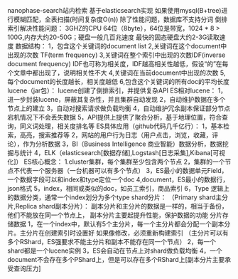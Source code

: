 nanophase-search站内检索
基于elasticsearch实现
如果使用mysql(B+tree)进行模糊匹配，全表扫描(时间复杂度O(n))
除了性能问题，数据库不支持分词
倒排索引解决性能问题：
3GHZ的CPU 64位（8byte），64位是带宽，1024 * 8 > 100G,内存大约20-50G；硬盘一般几百兆速度
最快的固态硬盘大约2-3G读取速度
数据结构：
    1，包含这个关键词的document list
    2,关键词在这个document中出现的次数 TF(term frequency)
    3,关键词在整个索引中出现的次数IDF(inverse document frequency)
    IDF也可称为相关度，IDF越高相关性越低，假设“的”在每个文章中都出现了，说明相关性不大
    4,关键词在当前document中出现的次数
    5,每个document的长度越长，相关度越低
    6,包含这个关键词的所有doc的平均长度
lucene（jar包）：
    lucene创建了倒排索引，并提供复杂API
ES相对lucene：
    1，进一步封装lucene，屏蔽其复杂性，并且集群自动发现
    2，自动维护数据在多个节点上的建立
    3，自动对搜索请求做负载均衡
    4，自动维护冗余副本保证部分节点宕机情况下不会丢失数据
    5，API提供上提供了聚合分析，基于地理位置，符合查询，同义词处理，相关度排名等
ES具体应用（github代码几千亿行）：
    1，基本检索，高亮，搜索推荐等
    2，网站的用户行为日志（用户点击，浏览，收藏，评论），作为分析数据
    3，BI（Business Intelligence 商业智能）数据分析，数据挖掘与统计
    4，ELK（elasticsearch[数据存储],Logstash[日志采集],Kibana[可视化]）
ES核心概念：
    1.cluster集群，每个集群至少包含两个节点
    2，集群的一个节点不代表一个服务器（一台机器可以有多个节点）
    3，ES最小的数据单元Field，一个数据字段可以和index和type定位一个doc
    4,document，ES最小的数据行，json格式
    5，index，相同或类似的doc，如员工索引，商品索引
    6，Type 逻辑上的数据分类，通常一个index划分为多个type
shard分片：
（Primary shard主分片,Replica shard副本分片）：
副本分片和主分片的数据是一样的，相当于备份，他们不能放在同一个节点上，
副本分片主要起提升性能，保护数据的功能
分片存储数据
1，在一个index中，默认有5个主分片，每一个主分片都会分配一个副本分片。主分片在创建索引时设置好
如果像修改，必须重新构建索引
（主分片可以有多个RShard，ES强要求不能主分片和副本不能存在同一个节点）
2，每一个shard都是一个lucene实例
3，ES会自动在节点上对shard做负载均衡
4，一个document不会存在多个PShard上，但是可以存在多个RShard上[副本分片主要承受查询压力]

    
    